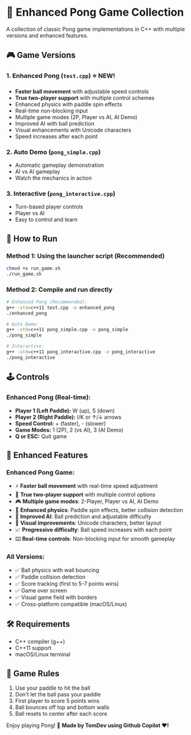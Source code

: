 # 🏓 Enhanced Pong Game Collection

A collection of classic Pong game implementations in C++ with multiple versions and enhanced features.

## 🎮 Game Versions

### 1. **Enhanced Pong** (`test.cpp`) ⭐ NEW!
- **Faster ball movement** with adjustable speed controls
- **True two-player support** with multiple control schemes
- Enhanced physics with paddle spin effects
- Real-time non-blocking input
- Multiple game modes (2P, Player vs AI, AI Demo)
- Improved AI with ball prediction
- Visual enhancements with Unicode characters
- Speed increases after each point

### 2. **Auto Demo** (`pong_simple.cpp`)
- Automatic gameplay demonstration
- AI vs AI gameplay
- Watch the mechanics in action

### 3. **Interactive** (`pong_interactive.cpp`)
- Turn-based player controls
- Player vs AI
- Easy to control and learn

## 🚀 How to Run

### Method 1: Using the launcher script (Recommended)
```bash
chmod +x run_game.sh
./run_game.sh
```

### Method 2: Compile and run directly
```bash
# Enhanced Pong (Recommended):
g++ -std=c++11 test.cpp -o enhanced_pong
./enhanced_pong

# Auto Demo:
g++ -std=c++11 pong_simple.cpp -o pong_simple
./pong_simple

# Interactive:
g++ -std=c++11 pong_interactive.cpp -o pong_interactive
./pong_interactive
```

## 🕹️ Controls

### Enhanced Pong (Real-time):
- **Player 1 (Left Paddle):** W (up), S (down)
- **Player 2 (Right Paddle):** I/K or ↑/↓ arrows
- **Speed Control:** + (faster), - (slower)
- **Game Modes:** 1 (2P), 2 (vs AI), 3 (AI Demo)
- **Q or ESC:** Quit game

## 🎯 Enhanced Features

### Enhanced Pong Game:
- ⚡ **Faster ball movement** with real-time speed adjustment
- 👥 **True two-player support** with multiple control options
- 🎮 **Multiple game modes**: 2-Player, Player vs AI, AI Demo
- 🎯 **Enhanced physics**: Paddle spin effects, better collision detection
- 🤖 **Improved AI**: Ball prediction and adjustable difficulty
- 🎨 **Visual improvements**: Unicode characters, better layout
- 📈 **Progressive difficulty**: Ball speed increases with each point
- ⌨️ **Real-time controls**: Non-blocking input for smooth gameplay

### All Versions:
- ✅ Ball physics with wall bouncing
- ✅ Paddle collision detection
- ✅ Score tracking (first to 5-7 points wins)
- ✅ Game over screen
- ✅ Visual game field with borders
- ✅ Cross-platform compatible (macOS/Linux)

## 🛠️ Requirements

- C++ compiler (g++)
- C++11 support
- macOS/Linux terminal

## 📝 Game Rules

1. Use your paddle to hit the ball
2. Don't let the ball pass your paddle
3. First player to score 5 points wins
4. Ball bounces off top and bottom walls
5. Ball resets to center after each score

Enjoy playing Pong! 🏓
**Made by TomDev using Github Copilot ❤️!**
